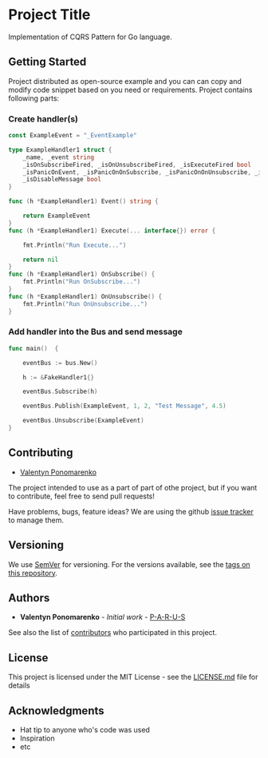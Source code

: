 # Project Title

Implementation of CQRS Pattern for Go language.

## Getting Started

Project distributed as open-source example and you can can copy and modify code snippet based on you need or requirements.
Project contains following parts:


### Create handler(s)

```GO
const ExampleEvent = "_EventExample"

type ExampleHandler1 struct {
	_name, _event string
	_isOnSubscribeFired, _isOnUnsubscribeFired, _isExecuteFired bool
	_isPanicOnEvent, _isPanicOnOnSubscribe, _isPanicOnOnUnsubscribe, _isPanicOnExecute bool
	_isDisableMessage bool
}

func (h *ExampleHandler1) Event() string {

	return ExampleEvent
}
func (h *ExampleHandler1) Execute(... interface{}) error {

	fmt.Println("Run Execute...")

	return nil
}
func (h *ExampleHandler1) OnSubscribe() {
	fmt.Println("Run OnSubscribe...")
}
func (h *ExampleHandler1) OnUnsubscribe() {
	fmt.Println("Run OnUnsubscribe...")
}

```

### Add handler into the Bus and send message

```Go
func main()  {

	eventBus := bus.New()

	h := &FakeHandler1{}

	eventBus.Subscribe(h)

	eventBus.Publish(ExampleEvent, 1, 2, "Test Message", 4.5)

	eventBus.Unsubscribe(ExampleEvent)
}
```



## Contributing

* [Valentyn Ponomarenko](http://valentynponomarenko.com)

The project intended to use as a part of part of othe project, but if you want to contribute, feel free to send pull requests!

Have problems, bugs, feature ideas?
We are using the github [issue tracker](https://github.com/P-A-R-U-S/Golang-CQRS/issues) to manage them.

## Versioning

We use [SemVer](http://semver.org/) for versioning. For the versions available, see the [tags on this repository](https://github.com/P-A-R-U-S/Golang-CQRS/tags). 

## Authors

* **Valentyn Ponomarenko** - *Initial work* - [P-A-R-U-S](https://github.com/P-A-R-U-S/)

See also the list of [contributors](https://github.com/P-A-R-U-S/Golang-CQRS/contributors) who participated in this project.

## License

This project is licensed under the MIT License - see the [LICENSE.md](https://opensource.org/licenses/MIT) file for details

## Acknowledgments

* Hat tip to anyone who's code was used
* Inspiration
* etc



